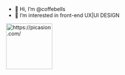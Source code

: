 - 👋 Hi, I’m @coffebells
- 👀 I’m interested in front-end UX|UI DESIGN

<!---
coffebells/coffebells is a ✨ special ✨ repository because its `README.md` (this file) appears on your GitHub profile.
You can click the Preview link to take a look at your changes.
--->
<a href="https://picasion.com/"><img src="https://i.picasion.com/pic91/76e333c994de55e4c403407e16f6940f.gif" width="125" height="125" border="0" alt="https://picasion.com/" /></a>
